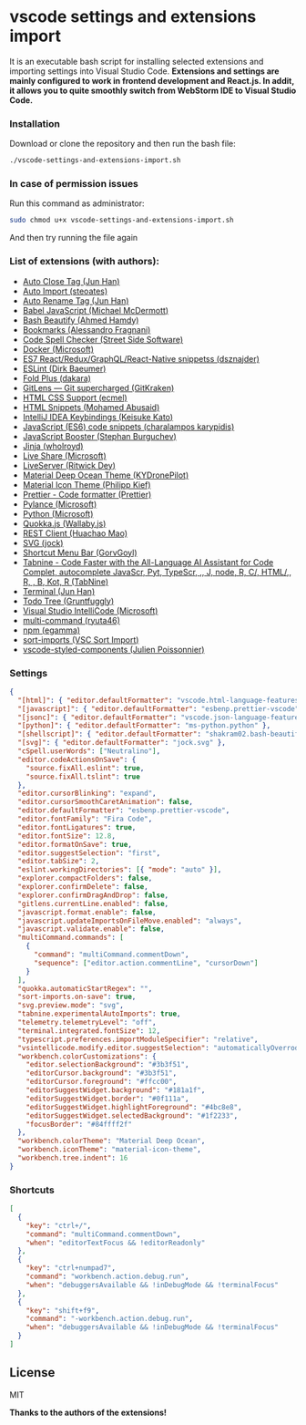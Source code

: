 # vscode settings and extensions import

It is an executable bash script for installing selected extensions and importing settings into Visual Studio Code.
**Extensions and settings are mainly configured to work in frontend development and React.js. In addit, it allows you to quite smoothly switch from WebStorm IDE to Visual Studio Code.**

### Installation

Download or clone the repository and then run the bash file:

```bash
./vscode-settings-and-extensions-import.sh
```

### In case of permission issues

Run this command as administrator:

```bash
sudo chmod u+x vscode-settings-and-extensions-import.sh
```

And then try running the file again

### List of extensions (with authors):

- [Auto Close Tag (Jun Han)](https://marketplace.visualstudio.com/items?itemName=formulahendry.auto-close-tag)
- [Auto Import (steoates)](https://marketplace.visualstudio.com/items?itemName=steoates.autoimport)
- [Auto Rename Tag (Jun Han)](https://marketplace.visualstudio.com/items?itemName=formulahendry.auto-rename-tag)
- [Babel JavaScript (Michael McDermott)](https://marketplace.visualstudio.com/items?itemName=mgmcdermott.vscode-language-babel)
- [Bash Beautify (Ahmed Hamdy)](https://marketplace.visualstudio.com/items?itemName=shakram02.bash-beautify)
- [Bookmarks (Alessandro Fragnani)](https://marketplace.visualstudio.com/items?itemName=alefragnani.Bookmarks)
- [Code Spell Checker (Street Side Software)](https://marketplace.visualstudio.com/items?itemName=streetsidesoftware.code-spell-checker)
- [Docker (Microsoft)](https://marketplace.visualstudio.com/items?itemName=ms-azuretools.vscode-docker)
- [ES7 React/Redux/GraphQL/React-Native snippetss (dsznajder)](https://marketplace.visualstudio.com/items?itemName=dsznajder.es7-react-js-snippets)
- [ESLint (Dirk Baeumer)](https://marketplace.visualstudio.com/items?itemName=dbaeumer.vscode-eslint)
- [Fold Plus (dakara)](https://marketplace.visualstudio.com/items?itemName=dakara.dakara-foldplus)
- [GitLens — Git supercharged (GitKraken)](https://marketplace.visualstudio.com/items?itemName=eamodio.gitlens)
- [HTML CSS Support (ecmel)](https://marketplace.visualstudio.com/items?itemName=ecmel.vscode-html-css)
- [HTML Snippets (Mohamed Abusaid)](https://marketplace.visualstudio.com/items?itemName=abusaidm.html-snippets)
- [IntelliJ IDEA Keybindings (Keisuke Kato)](https://marketplace.visualstudio.com/items?itemName=k--kato.intellij-idea-keybindings)
- [JavaScript (ES6) code snippets (charalampos karypidis)](https://marketplace.visualstudio.com/items?itemName=xabikos.JavaScriptSnippets)
- [JavaScript Booster (Stephan Burguchev)](https://marketplace.visualstudio.com/items?itemName=sburg.vscode-javascript-booster)
- [Jinja (wholroyd)](https://marketplace.visualstudio.com/items?itemName=wholroyd.jinja)
- [Live Share (Microsoft)](https://marketplace.visualstudio.com/items?itemName=MS-vsliveshare.vsliveshare)
- [LiveServer (Ritwick Dey)](https://marketplace.visualstudio.com/items?itemName=ritwickdey.LiveServer)
- [Material Deep Ocean Theme (KYDronePilot)](https://marketplace.visualstudio.com/items?itemName=KYDronePilot.material-deep-ocean-theme)
- [Material Icon Theme (Philipp Kief)](https://marketplace.visualstudio.com/items?itemName=PKief.material-icon-theme)
- [Prettier - Code formatter (Prettier)](https://marketplace.visualstudio.com/items?itemName=esbenp.prettier-vscode)
- [Pylance (Microsoft)](https://marketplace.visualstudio.com/items?itemName=ms-python.vscode-pylance)
- [Python (Microsoft)](https://marketplace.visualstudio.com/items?itemName=ms-python.python)
- [Quokka.js (Wallaby.js)](https://marketplace.visualstudio.com/items?itemName=WallabyJs.quokka-vscode)
- [REST Client (Huachao Mao)](https://marketplace.visualstudio.com/items?itemName=humao.rest-client)
- [SVG (jock)](https://marketplace.visualstudio.com/items?itemName=jock.svg)
- [Shortcut Menu Bar (GorvGoyl)](https://marketplace.visualstudio.com/items?itemName=jerrygoyal.shortcut-menu-bar)
- [Tabnine - Code Faster with the All-Language AI Assistant for Code Complet, autocomplete JavaScr, Pyt, TypeScr, ,, J, node, R, C/, HTML/,, R, , B, Kot, R (TabNine)](https://marketplace.visualstudio.com/items?itemName=TabNine.tabnine-vscode)
- [Terminal (Jun Han)](https://marketplace.visualstudio.com/items?itemName=formulahendry.terminal)
- [Todo Tree (Gruntfuggly)](https://marketplace.visualstudio.com/items?itemName=Gruntfuggly.todo-tree)
- [Visual Studio IntelliCode (Microsoft)](https://marketplace.visualstudio.com/items?itemName=VisualStudioExptTeam.vscodeintellicode)
- [multi-command (ryuta46)](https://marketplace.visualstudio.com/items?itemName=ryuta46.multi-command)
- [npm (egamma)](https://marketplace.visualstudio.com/items?itemName=eg2.vscode-npm-script)
- [sort-imports (VSC Sort Import)](https://marketplace.visualstudio.com/items?itemName=amatiasq.sort-imports)
- [vscode-styled-components (Julien Poissonnier)](https://marketplace.visualstudio.com/items?itemName=jpoissonnier.vscode-styled-components)

### Settings

```json
{
  "[html]": { "editor.defaultFormatter": "vscode.html-language-features" },
  "[javascript]": { "editor.defaultFormatter": "esbenp.prettier-vscode" },
  "[jsonc]": { "editor.defaultFormatter": "vscode.json-language-features" },
  "[python]": { "editor.defaultFormatter": "ms-python.python" },
  "[shellscript]": { "editor.defaultFormatter": "shakram02.bash-beautify" },
  "[svg]": { "editor.defaultFormatter": "jock.svg" },
  "cSpell.userWords": ["Neutralino"],
  "editor.codeActionsOnSave": {
    "source.fixAll.eslint": true,
    "source.fixAll.tslint": true
  },
  "editor.cursorBlinking": "expand",
  "editor.cursorSmoothCaretAnimation": false,
  "editor.defaultFormatter": "esbenp.prettier-vscode",
  "editor.fontFamily": "Fira Code",
  "editor.fontLigatures": true,
  "editor.fontSize": 12.8,
  "editor.formatOnSave": true,
  "editor.suggestSelection": "first",
  "editor.tabSize": 2,
  "eslint.workingDirectories": [{ "mode": "auto" }],
  "explorer.compactFolders": false,
  "explorer.confirmDelete": false,
  "explorer.confirmDragAndDrop": false,
  "gitlens.currentLine.enabled": false,
  "javascript.format.enable": false,
  "javascript.updateImportsOnFileMove.enabled": "always",
  "javascript.validate.enable": false,
  "multiCommand.commands": [
    {
      "command": "multiCommand.commentDown",
      "sequence": ["editor.action.commentLine", "cursorDown"]
    }
  ],
  "quokka.automaticStartRegex": "",
  "sort-imports.on-save": true,
  "svg.preview.mode": "svg",
  "tabnine.experimentalAutoImports": true,
  "telemetry.telemetryLevel": "off",
  "terminal.integrated.fontSize": 12,
  "typescript.preferences.importModuleSpecifier": "relative",
  "vsintellicode.modify.editor.suggestSelection": "automaticallyOverrodeDefaultValue",
  "workbench.colorCustomizations": {
    "editor.selectionBackground": "#3b3f51",
    "editorCursor.background": "#3b3f51",
    "editorCursor.foreground": "#ffcc00",
    "editorSuggestWidget.background": "#181a1f",
    "editorSuggestWidget.border": "#0f111a",
    "editorSuggestWidget.highlightForeground": "#4bc8e8",
    "editorSuggestWidget.selectedBackground": "#1f2233",
    "focusBorder": "#84ffff2f"
  },
  "workbench.colorTheme": "Material Deep Ocean",
  "workbench.iconTheme": "material-icon-theme",
  "workbench.tree.indent": 16
}
```

### Shortcuts

```json
[
  {
    "key": "ctrl+/",
    "command": "multiCommand.commentDown",
    "when": "editorTextFocus && !editorReadonly"
  },
  {
    "key": "ctrl+numpad7",
    "command": "workbench.action.debug.run",
    "when": "debuggersAvailable && !inDebugMode && !terminalFocus"
  },
  {
    "key": "shift+f9",
    "command": "-workbench.action.debug.run",
    "when": "debuggersAvailable && !inDebugMode && !terminalFocus"
  }
]
```

## License

MIT

**Thanks to the authors of the extensions!**
